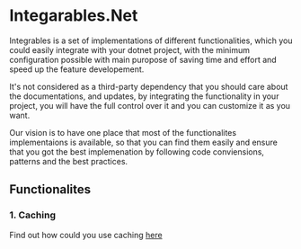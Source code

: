 # Integarables.Net

Integrables is a set of implementations of different functionalities, which you could easily integrate with your dotnet project, with the minimum configuration possible with main puropose of saving time and effort and speed up the feature developement.

It's not considered as a third-party dependency that you should care about the documentations, and updates, by integrating the functionality in your project, you will have the full control over it and you can customize it as you want.

Our vision is to have one place that most of the functionalites implementaions is available, so that you can find them easily and ensure that you got the best implemenation by following code conviensions, patterns and the best practices. 


## Functionalites

### 1. Caching

Find out how could you use caching [here](https://github.com/integrables/integrables-dotnet/blob/master/Caching/README.md)
